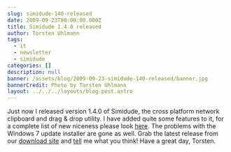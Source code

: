 ```yaml
---
slug: simidude-140-released
date: 2009-09-23T00:00:00.000Z
title: Simidude 1.4.0 released
author: Torsten Uhlmann
tags:
  - it
  - newsletter
  - simidude
categories: []
description: null
banner: /assets/blog/2009-09-23-simidude-140-released/banner.jpg
bannerCredit: Photo by Torsten Uhlmann
layout: ../../../layouts/blog-post.astro
---
```


Just now I released version 1.4.0 of Simidude, the cross platform network clipboard and drag & drop utility. I have added quite some features to it, for a complete list of new niceness please look [here](../blog/2009/simidude-140-release-notes/). The problems with the Windows 7 update installer are gone as well. Grab the latest release from our [download site](http://www.simidude.com/download/) and [tell](http://helpdesk.agynamix.de/index.php?pg=request) me what you think! Have a great day, Torsten.
